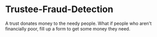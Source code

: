 # Trustee-Fraud-Detection
A trust donates money to the needy people. What if people who aren't financially poor, fill up a form to get some money they need.
